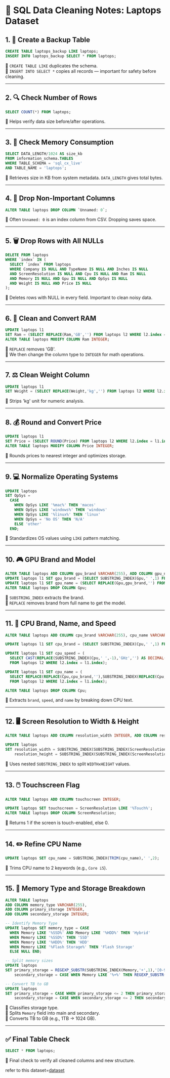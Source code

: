 # 🧹 SQL Data Cleaning Notes: Laptops Dataset

## 1. 📁 Create a Backup Table

```sql
CREATE TABLE laptops_backup LIKE laptops;
INSERT INTO laptops_backup SELECT * FROM laptops;
```

🔹 `CREATE TABLE LIKE` duplicates the schema.  
🔹 `INSERT INTO SELECT *` copies all records — important for safety before cleaning.

---

## 2. 🔍 Check Number of Rows

```sql
SELECT COUNT(*) FROM laptops;
```

🔹 Helps verify data size before/after operations.

---

## 3. 💾 Check Memory Consumption

```sql
SELECT DATA_LENGTH/1024 AS size_kb
FROM information_schema.TABLES
WHERE TABLE_SCHEMA = 'sql_cx_live'
AND TABLE_NAME = 'laptops';
```

🔹 Retrieves size in KB from system metadata. `DATA_LENGTH` gives total bytes.

---

## 4. 🧺 Drop Non-Important Columns

```sql
ALTER TABLE laptops DROP COLUMN `Unnamed: 0`;
```

🔹 Often `Unnamed: 0` is an index column from CSV. Dropping saves space.

---

## 5. 🗑️ Drop Rows with All NULLs

```sql
DELETE FROM laptops
WHERE `index` IN (
  SELECT `index` FROM laptops
  WHERE Company IS NULL AND TypeName IS NULL AND Inches IS NULL
  AND ScreenResolution IS NULL AND Cpu IS NULL AND Ram IS NULL
  AND Memory IS NULL AND Gpu IS NULL AND OpSys IS NULL
  AND Weight IS NULL AND Price IS NULL
);
```

🔹 Deletes rows with NULL in every field. Important to clean noisy data.

---

## 6. 🧠 Clean and Convert RAM

```sql
UPDATE laptops l1
SET Ram = (SELECT REPLACE(Ram,'GB','') FROM laptops l2 WHERE l2.index = l1.index);
ALTER TABLE laptops MODIFY COLUMN Ram INTEGER;
```

🔹 `REPLACE` removes 'GB'.  
🔹 We then change the column type to `INTEGER` for math operations.

---

## 7. ⚖️ Clean Weight Column

```sql
UPDATE laptops l1
SET Weight = (SELECT REPLACE(Weight,'kg','') FROM laptops l2 WHERE l2.index = l1.index);
```

🔹 Strips 'kg' unit for numeric analysis.

---

## 8. 💰 Round and Convert Price

```sql
UPDATE laptops l1
SET Price = (SELECT ROUND(Price) FROM laptops l2 WHERE l2.index = l1.index);
ALTER TABLE laptops MODIFY COLUMN Price INTEGER;
```

🔹 Rounds prices to nearest integer and optimizes storage.

---

## 9. 💻 Normalize Operating Systems

```sql
UPDATE laptops
SET OpSys =
  CASE
    WHEN OpSys LIKE '%mac%' THEN 'macos'
    WHEN OpSys LIKE 'windows%' THEN 'windows'
    WHEN OpSys LIKE '%linux%' THEN 'linux'
    WHEN OpSys = 'No OS' THEN 'N/A'
    ELSE 'other'
  END;
```

🔹 Standardizes OS values using `LIKE` pattern matching.

---

## 10. 🎮 GPU Brand and Model

```sql
ALTER TABLE laptops ADD COLUMN gpu_brand VARCHAR(255), ADD COLUMN gpu_name VARCHAR(255);
UPDATE laptops l1 SET gpu_brand = (SELECT SUBSTRING_INDEX(Gpu,' ',1) FROM laptops l2 WHERE l2.index = l1.index);
UPDATE laptops l1 SET gpu_name = (SELECT REPLACE(Gpu,gpu_brand,'') FROM laptops l2 WHERE l2.index = l1.index);
ALTER TABLE laptops DROP COLUMN Gpu;
```

🔹 `SUBSTRING_INDEX` extracts the brand.  
🔹 `REPLACE` removes brand from full name to get the model.

---

## 11. 🧠 CPU Brand, Name, and Speed

```sql
ALTER TABLE laptops ADD COLUMN cpu_brand VARCHAR(255), cpu_name VARCHAR(255), cpu_speed DECIMAL(10,1);

UPDATE laptops l1 SET cpu_brand = (SELECT SUBSTRING_INDEX(Cpu,' ',1) FROM laptops l2 WHERE l2.index = l1.index);

UPDATE laptops l1 SET cpu_speed = (
  SELECT CAST(REPLACE(SUBSTRING_INDEX(Cpu,' ',-1),'GHz','') AS DECIMAL(10,2))
  FROM laptops l2 WHERE l2.index = l1.index);

UPDATE laptops l1 SET cpu_name = (
  SELECT REPLACE(REPLACE(Cpu,cpu_brand,''),SUBSTRING_INDEX(REPLACE(Cpu,cpu_brand,''),' ',-1),'')
  FROM laptops l2 WHERE l2.index = l1.index);

ALTER TABLE laptops DROP COLUMN Cpu;
```

🔹 Extracts `brand`, `speed`, and `name` by breaking down CPU text.

---

## 12. 🖥️ Screen Resolution to Width & Height

```sql
ALTER TABLE laptops ADD COLUMN resolution_width INTEGER, ADD COLUMN resolution_height INTEGER;

UPDATE laptops
SET resolution_width = SUBSTRING_INDEX(SUBSTRING_INDEX(ScreenResolution,' ',-1),'x',1),
    resolution_height = SUBSTRING_INDEX(SUBSTRING_INDEX(ScreenResolution,' ',-1),'x',-1);
```

🔹 Uses nested `SUBSTRING_INDEX` to split `WIDTHxHEIGHT` values.

---

## 13. 🖱️ Touchscreen Flag

```sql
ALTER TABLE laptops ADD COLUMN touchscreen INTEGER;

UPDATE laptops SET touchscreen = ScreenResolution LIKE '%Touch%';
ALTER TABLE laptops DROP COLUMN ScreenResolution;
```

🔹 Returns 1 if the screen is touch-enabled, else 0.

---

## 14. ✏️ Refine CPU Name

```sql
UPDATE laptops SET cpu_name = SUBSTRING_INDEX(TRIM(cpu_name),' ',2);
```

🔹 Trims CPU name to 2 keywords (e.g., `Core i5`).

---

## 15. 💽 Memory Type and Storage Breakdown

```sql
ALTER TABLE laptops
ADD COLUMN memory_type VARCHAR(255),
ADD COLUMN primary_storage INTEGER,
ADD COLUMN secondary_storage INTEGER;

-- Identify Memory Type
UPDATE laptops SET memory_type = CASE
  WHEN Memory LIKE '%SSD%' AND Memory LIKE '%HDD%' THEN 'Hybrid'
  WHEN Memory LIKE '%SSD%' THEN 'SSD'
  WHEN Memory LIKE '%HDD%' THEN 'HDD'
  WHEN Memory LIKE '%Flash Storage%' THEN 'Flash Storage'
  ELSE NULL END;

-- Split memory sizes
UPDATE laptops
SET primary_storage = REGEXP_SUBSTR(SUBSTRING_INDEX(Memory,'+',1),'[0-9]+'),
    secondary_storage = CASE WHEN Memory LIKE '%+%' THEN REGEXP_SUBSTR(SUBSTRING_INDEX(Memory,'+',-1),'[0-9]+') ELSE 0 END;

-- Convert TB to GB
UPDATE laptops
SET primary_storage = CASE WHEN primary_storage <= 2 THEN primary_storage*1024 ELSE primary_storage END,
    secondary_storage = CASE WHEN secondary_storage <= 2 THEN secondary_storage*1024 ELSE secondary_storage END;
```

🔹 Classifies storage type.  
🔹 Splits `Memory` field into main and secondary.  
🔹 Converts TB to GB (e.g., 1TB → 1024 GB).

---

## ✅ Final Table Check

```sql
SELECT * FROM laptops;
```

🔹 Final check to verify all cleaned columns and new structure.

 refer to this dataset=[dataset](https://www.kaggle.com/datasets/ehtishamsadiq/uncleaned-laptop-price-dataset)
